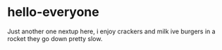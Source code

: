 # hello-everyone
Just another one
nextup here, i enjoy crackers and milk
ive burgers in a rocket they go down pretty slow.

